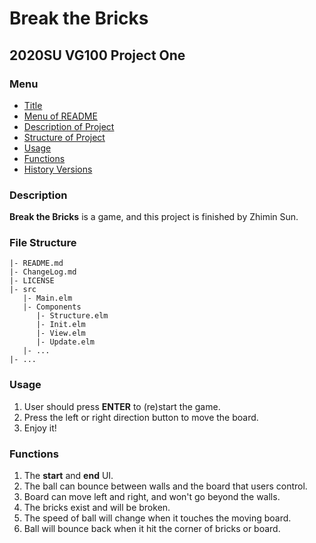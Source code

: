 # Break the Bricks
## 2020SU VG100 Project One 

### Menu
- [Title](#Break-the-Bricks)
- [Menu of README](#Menu)
- [Description of Project](#Description)
- [Structure of Project](#File-Structure)
- [Usage](#Usage)
- [Functions](#Functions)
- [History Versions](ChangeLog.md)

### Description
**Break the Bricks** is a game, and this project is finished by Zhimin Sun. 

### File Structure
```
|- README.md
|- ChangeLog.md
|- LICENSE
|- src
   |- Main.elm
   |- Components
      |- Structure.elm
      |- Init.elm
      |- View.elm
      |- Update.elm
   |- ...
|- ...
```

### Usage
1. User should press **ENTER** to (re)start the game.
1. Press the left or right direction button to move the board.
1. Enjoy it!

### Functions
1. The **start** and **end** UI.
1. The ball can bounce between walls and the board that users control.
1. Board can move left and right, and won't go beyond the walls.
1. The bricks exist and will be broken.
1. The speed of ball will change when it touches the moving board.
1. Ball will bounce back when it hit the corner of bricks or board.
